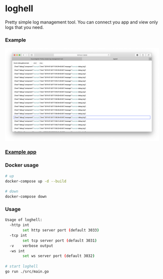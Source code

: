 # loghell
Pretty simple log management tool. 
You can connect you app and view only logs that you need.

### Example
![](./dashboard.png)

### [Example app](./example/README.md)

### Docker usage
```bash
# up
docker-compose up -d --build

# down
docker-compose down
```

### Usage
```bash
Usage of loghell:
  -http int
    	set http server port (default 3033)
  -tcp int
    	set tcp server port (default 3031)
  -v	verbose output
  -ws int
    	set ws server port (default 3032)
    	
# start loghell
go run ./src/main.go
```
